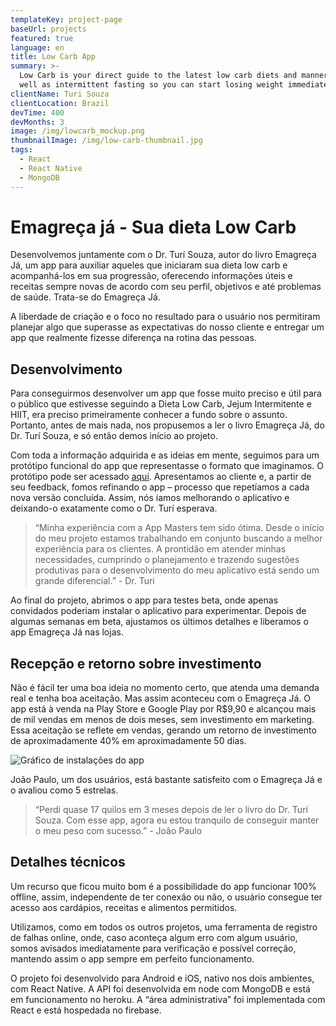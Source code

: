```yaml
---
templateKey: project-page
baseUrl: projects
featured: true
language: en
title: Low Carb App
summary: >-
  Low Carb is your direct guide to the latest low carb diets and manners, as
  well as intermittent fasting so you can start losing weight immediately
clientName: Turi Souza
clientLocation: Brazil
devTime: 400
devMonths: 3
image: /img/lowcarb_mockup.png
thumbnailImage: /img/low-carb-thumbnail.jpg
tags:
  - React
  - React Native
  - MongoDB
---
```

# Emagreça já - Sua dieta Low Carb

Desenvolvemos juntamente com o Dr. Turí Souza, autor do livro Emagreça Já,  um app para auxiliar aqueles que iniciaram sua dieta low carb e acompanhá-los em sua progressão, oferecendo informações úteis e receitas sempre novas de acordo com seu perfil, objetivos e até problemas de saúde. Trata-se do Emagreça Já.

A liberdade de criação e o foco no resultado para o usuário nos permitiram planejar algo que superasse as expectativas do nosso cliente e entregar um app que realmente fizesse diferença na rotina das pessoas.

## Desenvolvimento

Para conseguirmos desenvolver um app que fosse muito preciso e útil para o público que estivesse seguindo a Dieta Low Carb, Jejum Intermitente e HIIT, era preciso primeiramente conhecer a fundo sobre o assunto. Portanto, antes de mais nada, nos propusemos a ler o livro Emagreça Já, do Dr. Turí Souza, e só então demos início ao projeto.

Com toda a informação adquirida e as ideias em mente, seguimos para um protótipo funcional do app que representasse o formato que imaginamos. O protótipo pode ser acessado [aqui](https://www.fluidui.com/editor/live/preview/cF9hM3AzUXN3azhrZWFTaWFRdU5UYVBxN2dWNUpUTDBiNw==). Apresentamos ao cliente e, a partir de seu feedback, fomos refinando o app – processo que repetíamos a cada nova versão concluída. Assim, nós íamos melhorando o aplicativo e deixando-o exatamente como o Dr. Turí esperava.

> “Minha experiência com a App Masters tem sido ótima. Desde o início do meu projeto estamos trabalhando em conjunto buscando a melhor experiência para os clientes. A prontidão em atender minhas necessidades, cumprindo o planejamento e trazendo sugestões produtivas para o desenvolvimento do meu aplicativo está sendo um grande diferencial.” - Dr. Turi

Ao final do projeto, abrimos o app para testes beta, onde apenas convidados poderiam instalar o aplicativo para experimentar. Depois de algumas semanas em beta, ajustamos os últimos detalhes e liberamos o app Emagreça Já nas lojas.

## Recepção e retorno sobre investimento

Não é fácil ter uma boa ideia no momento certo, que atenda uma demanda real e tenha boa aceitação. Mas assim aconteceu com o Emagreça Já. O app está à venda na Play Store e Google Play por R$9,90 e alcançou mais de mil vendas em menos de dois meses, sem investimento em marketing. Essa aceitação se reflete em vendas, gerando um retorno de investimento de aproximadamente 40% em aproximadamente 50 dias.

![Gráfico de instalações do app](/img/instalacoes_lowcarb-1.png "Instalações")

João Paulo, um dos usuários, está bastante satisfeito com o Emagreça Já e o avaliou como 5 estrelas. 

> “Perdi quase 17 quilos em 3 meses depois de ler o livro do Dr. Turí Souza. Com esse app, agora eu estou tranquilo de conseguir manter o meu peso com sucesso.” - João Paulo

## Detalhes técnicos

Um recurso que ficou muito bom é a possibilidade do app funcionar 100% offline, assim, independente de ter conexão ou não, o usuário consegue ter acesso aos cardápios, receitas e alimentos permitidos.

Utilizamos, como em todos os outros projetos, uma ferramenta de registro de falhas online, onde, caso aconteça algum erro com algum usuário, somos avisados imediatamente para verificação e possível correção, mantendo assim o app sempre em perfeito funcionamento.

O projeto foi desenvolvido para Android e iOS, nativo nos dois ambientes, com React Native. A API foi desenvolvida em node com MongoDB e está em funcionamento no heroku. A “área administrativa” foi implementada com React e está hospedada no firebase.
